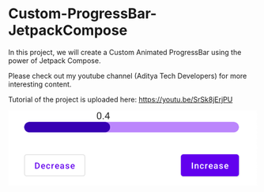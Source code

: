 # Custom-ProgressBar-JetpackCompose
In this project, we will create a Custom Animated ProgressBar using the power of Jetpack Compose.

Please check out my youtube channel (Aditya Tech Developers) for more interesting content.

Tutorial of the project is uploaded here: https://youtu.be/SrSk8jErjPU

![](preview.png)
